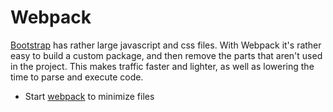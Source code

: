 [description]: # "How Samizdat minimizes assets by using Webpack and PurgeCSS"
[keywords]: # "Webpack,optimization,PurgeCSS,treeshaking"

# Webpack

[Bootstrap](https://getbootstrap.com/) has rather large javascript and css files. With Webpack it's rather easy
to build a custom package, and then remove the parts that aren't used in the project. This makes traffic faster
and lighter, as well as lowering the time to parse and execute code.

* Start [webpack](./webpack/) to minimize files
